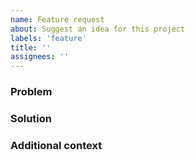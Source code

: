 ```yaml
---
name: Feature request
about: Suggest an idea for this project
labels: 'feature'
title: ''
assignees: ''
---
```


### Problem

<!-- Is the feature related to a problem? E.g. I'm always frustrated when... -->

### Solution

<!-- How would you like the problem to be solved? If any ideas come to mind... -->

### Additional context

<!-- If applicable, add console logs, screenshots, or anything else to help explain the problem -->
